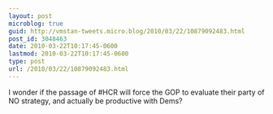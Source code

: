```yaml
---
layout: post
microblog: true
guid: http://vmstan-tweets.micro.blog/2010/03/22/10879092483.html
post_id: 3048463
date: 2010-03-22T10:17:45-0600
lastmod: 2010-03-22T10:17:45-0600
type: post
url: /2010/03/22/10879092483.html
---
```

I wonder if the passage of #HCR will force the GOP to evaluate their party of NO strategy, and actually be productive with Dems?
